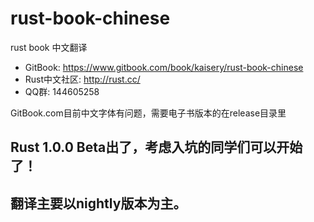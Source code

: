 # rust-book-chinese
rust book 中文翻译

* GitBook: https://www.gitbook.com/book/kaisery/rust-book-chinese
* Rust中文社区: http://rust.cc/
* QQ群: 144605258

GitBook.com目前中文字体有问题，需要电子书版本的在release目录里

## Rust 1.0.0 Beta出了，考虑入坑的同学们可以开始了！
## 翻译主要以nightly版本为主。
